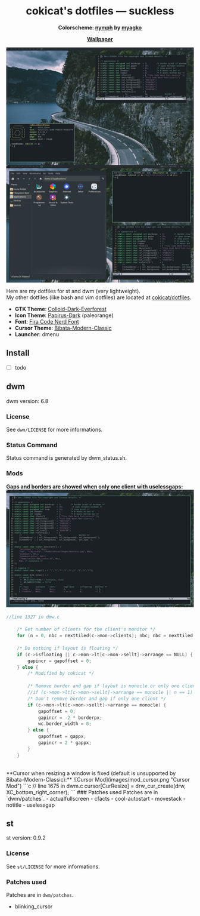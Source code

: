 <h1 align="center">cokicat's dotfiles — suckless</h1>
<p align="center"><b>Colorscheme: <a href="https://github.com/myagko/nymph.git">nymph</a> by <a href="https://github.com/myagko/">myagko</a></b><p>
<p align="center"><b><a href="https://w.wallhaven.cc/full/x1/wallhaven-x1vk3z.jpg">Wallpaper</a></b><p>
<img align="center" src="images/screenshot.png" alt="dwm" title="dwm" />
<img align="center" src="images/screenshot2.png" alt="GTK" title="GTK" />

Here are my dotfiles for st and dwm (very lightweight).  
My other dotfiles (like bash and vim dotfiles) are located at [cokicat/dotfiles](https://github.com/cokicat/dotfiles.git).

- **GTK Theme**: [Colloid-Dark-Everforest](https://github.com/vinceliuice/Colloid-gtk-theme)
- **Icon Theme**: [Papirus-Dark](https://github.com/PapirusDevelopmentTeam/papirus-icon-theme) (paleorange)
- **Font**: [Fira Code Nerd Font](https://github.com/ryanoasis/nerd-fonts/releases/download/v3.2.1/FiraMono.zip)
- **Cursor Theme**: [Bibata-Modern-Classic](https://github.com/ful1e5/Bibata_Cursor)
- **Launcher**: dmenu

## Install
- [ ] todo

## dwm
dwm version: 6.8
### License
See `dwm/LICENSE` for more informations.
### Status Command
Status command is generated by dwm_status.sh.
### Mods
**Gaps and borders are showed when only one client with uselessgaps:**
![Gaps Mod](images/mod_gaps.png "Gaps Mod")
```c
//line 1327 in dmw.c

	/* Get number of clients for the client's monitor */
	for (n = 0, nbc = nexttiled(c->mon->clients); nbc; nbc = nexttiled(nbc->next), n++);

	/* Do nothing if layout is floating */
	if (c->isfloating || c->mon->lt[c->mon->sellt]->arrange == NULL) {
		gapincr = gapoffset = 0;
	} else {
		/* Modified by cokicat */
		
		/* Remove border and gap if layout is monocle or only one client */
		//if (c->mon->lt[c->mon->sellt]->arrange == monocle || n == 1) {
		/* Don't remove border and gap if only one client */
		if (c->mon->lt[c->mon->sellt]->arrange == monocle) {
			gapoffset = 0;
			gapincr = -2 * borderpx;
			wc.border_width = 0;
		} else {
			gapoffset = gappx;
			gapincr = 2 * gappx;
		}
	}
```
<br>
**Cursor when resizing a window is fixed (default is unsupported by Bibata-Modern-Classic):**  
![Cursor Mod](images/mod_cursor.png "Cursor Mod")
```c
// line 1675 in dwm.c
	cursor[CurResize] = drw_cur_create(drw, XC_bottom_right_corner);
```
### Patches used
Patches are in `dwm/patches`.
- actualfullscreen
- cfacts
- cool-autostart
- movestack
- notitle
- uselessgap

## st
st version: 0.9.2
### License
See `st/LICENSE` for more informations.
### Patches used
Patches are in `dwm/patches`.
- blinking_cursor
